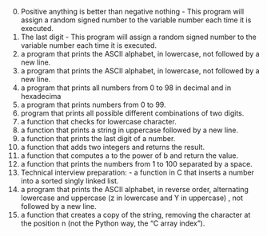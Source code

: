 0. Positive anything is better than negative nothing - This program will assign a random signed number to the variable number each time it is executed.
1. The last digit - This program will assign a random signed number to the variable number each time it is executed.
2. a program that prints the ASCII alphabet, in lowercase, not followed by a new line.
3. a program that prints the ASCII alphabet, in lowercase, not followed by a new line.
4. a program that prints all numbers from 0 to 98 in decimal and in hexadecima
5. a program that prints numbers from 0 to 99.
6. program that prints all possible different combinations of two digits.
7. a function that checks for lowercase character.
8. a function that prints a string in uppercase followed by a new line.
9. a function that prints the last digit of a number.
10. a function that adds two integers and returns the result.
11. a function that computes a to the power of b and return the value.
12. a function that prints the numbers from 1 to 100 separated by a space.
13. Technical interview preparation: - a function in C that inserts a number into a sorted singly linked list.
14. a program that prints the ASCII alphabet, in reverse order, alternating lowercase and uppercase (z in lowercase and Y in uppercase) , not followed by a new line.
15. a function that creates a copy of the string, removing the character at the position n (not the Python way, the “C array index”).
